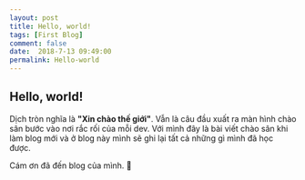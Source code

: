 ```yaml
---
layout: post
title: Hello, world!
tags: [First Blog]
comment: false
date:  2018-7-13 09:49:00
permalink: Hello-world
---
```


## Hello, world!
Dịch tròn nghĩa là **"Xin chào thế giới"**. Vẫn là câu đầu xuất ra màn hình chào sân bước vào nơi rắc rối của mỗi dev. Với mình đây là bài viết chào sân khi làm blog mới và ở blog này mình sẽ ghi lại tất cả những gì mình đã học được.

Cám ơn đã đến blog của mình. :purple_heart:
